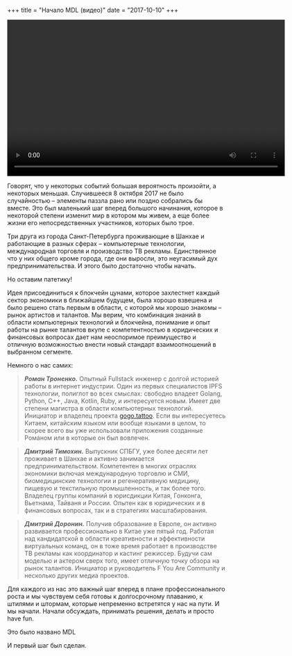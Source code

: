 +++
title = "Начало MDL (видео)"
date = "2017-10-10"
+++

<video width="640" height="360" controls>
  <source src="https://ipfs.io/ipfs/QmeqKazV19qNmysr6yfuxmVujN2wq6fzJqZUZhqSSCRo46" type="video/mp4">
Your browser does not support the video tag.
</video>

Говорят, что у некоторых событий большая вероятность произойти, а
некоторых меньшая. Случившееся 8 октября 2017 не было случайностью –
элементы паззла рано или поздно собрались бы вместе. Это был маленький
шаг вперед большого начинания, которое в некоторой степени изменит мир в
котором мы живем, а еще более жизни его непосредственных участников,
которых было трое.

Три друга из города Санкт-Петербурга проживающие в Шанхае и работающие
в разных сферах – компьютерные технологии, международная торговля и
производство ТВ рекламы. Единственное что у них общего кроме города, где
они выросли, это неугасимый дух предпринимательства. И этого было
достаточно чтобы начать.

Но оставим патетику!

Идея присоединиться к блокчейн цунами, которое захлестнет каждый сектор
экономики в ближайшем будущем, была хорошо взвешена и было решено
стать первым в области, с которой мы хорошо знакомы – рынок артистов и
талантов. Мы верим, что комбинация знаний в области компьютерных
технологий и блокчейна, понимание и опыт работы на рынке талантов вкупе
с компетентностью в юридических и финансовых вопросах дает нам
неоспоримое преимущество и отличную возможностью внести новый
стандарт взаимоотношений в выбранном сегменте.

Немного о нас самих:

> ***Роман Троненко.*** Опытный Fullstack инженер с долгой историей работы в
интернет индустрии. Один из первых специалистов IPFS технологии,
полиглот во всех смыслах: свободно владеет Golang, Python, C++, Java, Kotlin,
Ruby, и интересуется новым. Имеет две степени магистра в области
компьютерных технологий. Инициатор и владелец проекта [gogo.tattoo](http://gogo.tattoo). Если
вы интересуетесь Китаем, китайским языком или вообще языками в целом, то
скорее всего вы уже использовали приложения созданные Романом или в
которые он был вовлечен.

> ***Дмитрий Тимохин.*** Выпускник СПБГУ, уже более десяти лет проживает в
Шанхае и активно занимается предпринимательством. Компетентен в многих
отраслях экономики включая международную торговлю и СМИ,
биомедицинские технологии и регенеративную медицину, пищевую и
текстильную промышленность, и так более того. Владелец группы компаний
в юрисдикции Китая, Гонконга, Вьетнама, Тайваня и России. Опытен как в
юридических и в финансовых вопросах, так и в стратегиях масштабирования.

> ***Дмитрий Доронин.*** Получив образование в Европе, он активно развивается
профессионально в Китае уже пятый год. Работая над кандидатской в области
креативности и эффективности виртуальных команд, он в тоже время
работает в производстве ТВ рекламы как координатор и кастинг режиссер.
Будучи сам моделью и актером сверх того, имеет отличную точку обзора на
рынок талантов. Инициатор и руководитель F You Are Community и несколько
других медиа проектов.

Для каждого из нас это важный шаг вперед в плане профессионального роста
и мы чувствуем себя готовы к долгосрочному плаванию, к штилями и
штормам, которые непременно встретятся у нас на пути.
И мы начали. Начали обсуждать, принимать решения, делать и просто have
fun.

Это было названо MDL

И первый шаг был сделан.

